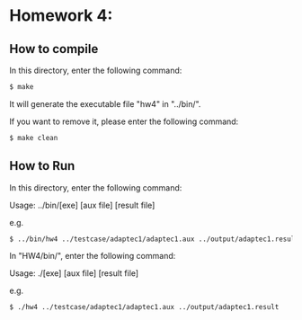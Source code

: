 # Homework 4: 

## How to compile

In this directory, enter the following command:

```sh
$ make
```

It will generate the executable file "hw4" in "../bin/".

If you want to remove it, please enter the following command:

```sh
$ make clean
```

## How to Run

In this directory, enter the following command:

Usage: ../bin/[exe] [aux file] [result file] 

e.g.

```sh
$ ../bin/hw4 ../testcase/adaptec1/adaptec1.aux ../output/adaptec1.result
```

In "HW4/bin/", enter the following command:

Usage: ./[exe] [aux file] [result file] 

e.g.

```sh
$ ./hw4 ../testcase/adaptec1/adaptec1.aux ../output/adaptec1.result
```
